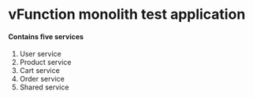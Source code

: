 # vFunction monolith test application

#### Contains five services

 1. User service
 2. Product service
 3. Cart service
 4. Order service
 5. Shared service
